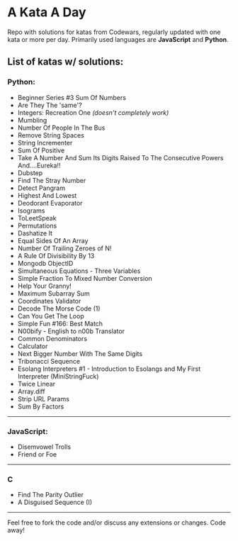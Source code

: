 # A Kata A Day

Repo with solutions for katas from Codewars, regularly updated with one kata or more per day. Primarily used languages are **JavaScript** and **Python**.

## List of katas w/ solutions:

  ### Python:
* Beginner Series #3 Sum Of Numbers
* Are They The 'same'?
* Integers: Recreation One *(doesn't completely work)*
* Mumbling
* Number Of People In The Bus
* Remove String Spaces
* String Incrementer
* Sum Of Positive
* Take A Number And Sum Its Digits Raised To The Consecutive Powers And....Eureka!!
* Dubstep
* Find The Stray Number
* Detect Pangram
* Highest And Lowest
* Deodorant Evaporator
* Isograms
* ToLeetSpeak
* Permutations
* Dashatize It
* Equal Sides Of An Array
* Number Of Trailing Zeroes of N!
* A Rule Of Divisibility By 13
* Mongodb ObjectID
* Simultaneous Equations - Three Variables
* Simple Fraction To Mixed Number Conversion
* Help Your Granny!
* Maximum Subarray Sum
* Coordinates Validator
* Decode The Morse Code (1)
* Can You Get The Loop
* Simple Fun #166: Best Match
* N00bify - English to n00b Translator
* Common Denominators
* Calculator
* Next Bigger Number With The Same Digits
* Tribonacci Sequence
* Esolang Interpreters #1 - Introduction to Esolangs and My First Interpreter (MiniStringFuck)
* Twice Linear
* Array.diff
* Strip URL Params
* Sum By Factors
---
  
 ### JavaScript:
  
* Disemvowel Trolls
* Friend or Foe
  
---

 ### C

* Find The Parity Outlier
* A Disguised Sequence (I)

---  
Feel free to fork the code and/or discuss any extensions or changes. Code away!
